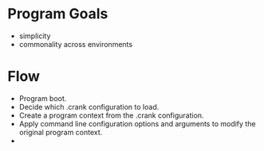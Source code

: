# Program Goals

- simplicity
- commonality across environments

# Flow

- Program boot.
- Decide which .crank configuration to load.
- Create a program context from the .crank configuration.
- Apply command line configuration options and arguments to modify the original program context.
- 
